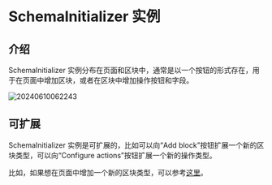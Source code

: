 # SchemaInitializer 实例

## 介绍

SchemaInitializer 实例分布在页面和区块中，通常是以一个按钮的形式存在，用于在页面中增加区块，或者在区块中增加操作按钮和字段。

![20240610062243](https://nocobase-docs.oss-cn-beijing.aliyuncs.com/20240610062243.png)

## 可扩展

SchemaInitializer 实例是可扩展的，比如可以向“Add block”按钮扩展一个新的区块类型，可以向“Configure actions”按钮扩展一个新的操作类型。

比如，如果想在页面中增加一个新的区块类型，可以参考[这里](./page-add-block)。
